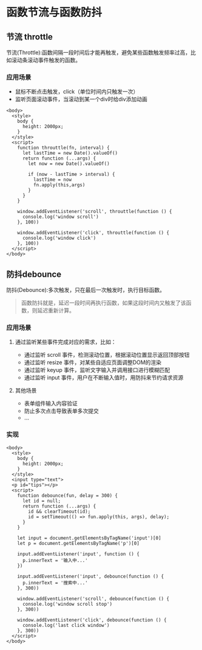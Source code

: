 # 函数节流与函数防抖

## 节流 throttle

节流(Throttle):函数间隔一段时间后才能再触发，避免某些函数触发频率过高，比如滚动条滚动事件触发的函数。

### 应用场景

* 鼠标不断点击触发，click（单位时间内只触发一次）
* 监听页面滚动事件，当滚动到某一个div时给div添加动画

```
<body>
  <style>
    body {
      height: 2000px;
    }
  </style>
  <script>
    function throuttle(fn, interval) {
      let lastTime = new Date().valueOf()
      return function (...args) {
        let now = new Date().valueOf()

        if (now - lastTime > interval) {
          lastTime = now
          fn.apply(this,args)
        }
      }
    }

    window.addEventListener('scroll', throuttle(function () {
      console.log('window scroll')
    }, 100))

    window.addEventListener('click', throuttle(function () {
      console.log('window click')
    }, 100))
  </script>
</body>
```

## 防抖debounce

防抖(Debounce):多次触发，只在最后一次触发时，执行目标函数。

> 函数防抖就是，延迟一段时间再执行函数，如果这段时间内又触发了该函数，则延迟重新计算。

### 应用场景

1. 通过监听某些事件完成对应的需求，比如：
	* 通过监听 scroll 事件，检测滚动位置，根据滚动位置显示返回顶部按钮
	* 通过监听 resize 事件，对某些自适应页面调整DOM的渲染
	* 通过监听 keyup 事件，监听文字输入并调用接口进行模糊匹配
	* 通过监听 input 事件，用户在不断输入值时，用防抖来节约请求资源

2. 其他场景	
	* 表单组件输入内容验证
	* 防止多次点击导致表单多次提交
	* ...

### 实现

```
<body>
  <style>
    body {
      height: 2000px;
    }
  </style>
  <input type="text">
  <p id="tips"></p>
  <script>
    function debounce(fun, delay = 300) {
	  let id = null;
	  return function (...args) {
	    id && clearTimeout(id);
	    id = setTimeout(() => fun.apply(this, args), delay);
	  }
	}

    let input = document.getElementsByTagName('input')[0]
    let p = document.getElementsByTagName('p')[0]

    input.addEventListener('input', function () {
      p.innerText = '输入中...'
    })

    input.addEventListener('input', debounce(function () {
      p.innerText = '搜索中...'
    }, 300))

    window.addEventListener('scroll', debounce(function () {
      console.log('window scroll stop')
    }, 300))

    window.addEventListener('click', debounce(function () {
      console.log('last click window')
    }, 300))
  </script>
</body>
```	